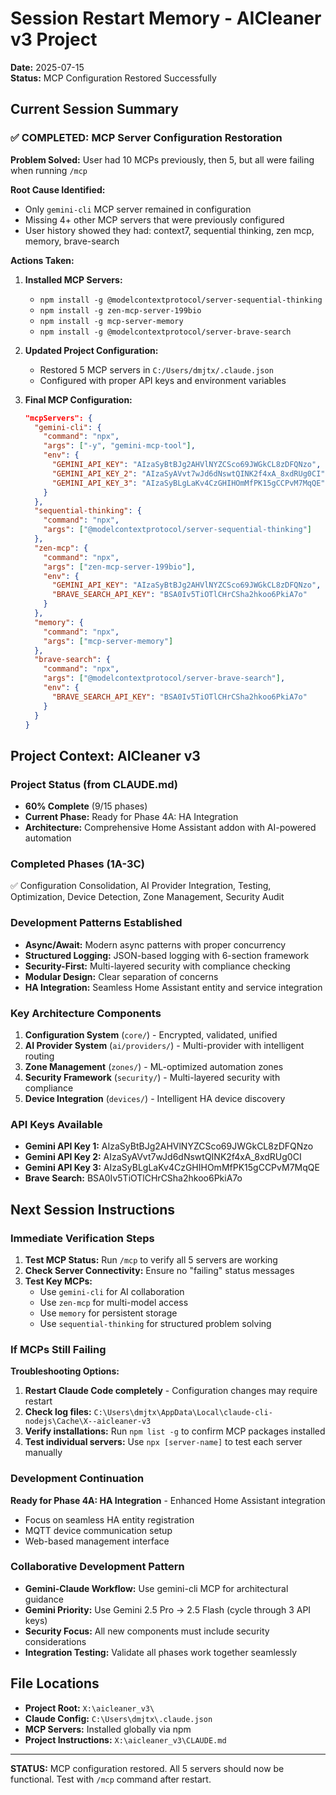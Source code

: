# Session Restart Memory - AICleaner v3 Project
**Date:** 2025-07-15  
**Status:** MCP Configuration Restored Successfully  

## Current Session Summary

### ✅ COMPLETED: MCP Server Configuration Restoration
**Problem Solved:** User had 10 MCPs previously, then 5, but all were failing when running `/mcp`

**Root Cause Identified:**
- Only `gemini-cli` MCP server remained in configuration
- Missing 4+ other MCP servers that were previously configured
- User history showed they had: context7, sequential thinking, zen mcp, memory, brave-search

**Actions Taken:**
1. **Installed MCP Servers:**
   - `npm install -g @modelcontextprotocol/server-sequential-thinking`
   - `npm install -g zen-mcp-server-199bio` 
   - `npm install -g mcp-server-memory`
   - `npm install -g @modelcontextprotocol/server-brave-search`

2. **Updated Project Configuration:**
   - Restored 5 MCP servers in `C:/Users/dmjtx/.claude.json`
   - Configured with proper API keys and environment variables

3. **Final MCP Configuration:**
   ```json
   "mcpServers": {
     "gemini-cli": {
       "command": "npx",
       "args": ["-y", "gemini-mcp-tool"],
       "env": {
         "GEMINI_API_KEY": "AIzaSyBtBJg2AHVlNYZCSco69JWGkCL8zDFQNzo",
         "GEMINI_API_KEY_2": "AIzaSyAVvt7wJd6dNswtQINK2f4xA_8xdRUg0CI", 
         "GEMINI_API_KEY_3": "AIzaSyBLgLaKv4CzGHIHOmMfPK15gCCPvM7MqQE"
       }
     },
     "sequential-thinking": {
       "command": "npx",
       "args": ["@modelcontextprotocol/server-sequential-thinking"]
     },
     "zen-mcp": {
       "command": "npx", 
       "args": ["zen-mcp-server-199bio"],
       "env": {
         "GEMINI_API_KEY": "AIzaSyBtBJg2AHVlNYZCSco69JWGkCL8zDFQNzo",
         "BRAVE_SEARCH_API_KEY": "BSA0Iv5TiOTlCHrCSha2hkoo6PkiA7o"
       }
     },
     "memory": {
       "command": "npx",
       "args": ["mcp-server-memory"]
     },
     "brave-search": {
       "command": "npx",
       "args": ["@modelcontextprotocol/server-brave-search"],
       "env": {
         "BRAVE_SEARCH_API_KEY": "BSA0Iv5TiOTlCHrCSha2hkoo6PkiA7o"
       }
     }
   }
   ```

## Project Context: AICleaner v3

### Project Status (from CLAUDE.md)
- **60% Complete** (9/15 phases)
- **Current Phase:** Ready for Phase 4A: HA Integration
- **Architecture:** Comprehensive Home Assistant addon with AI-powered automation

### Completed Phases (1A-3C)
✅ Configuration Consolidation, AI Provider Integration, Testing, Optimization, Device Detection, Zone Management, Security Audit

### Development Patterns Established
- **Async/Await:** Modern async patterns with proper concurrency
- **Structured Logging:** JSON-based logging with 6-section framework
- **Security-First:** Multi-layered security with compliance checking
- **Modular Design:** Clear separation of concerns
- **HA Integration:** Seamless Home Assistant entity and service integration

### Key Architecture Components
1. **Configuration System** (`core/`) - Encrypted, validated, unified
2. **AI Provider System** (`ai/providers/`) - Multi-provider with intelligent routing  
3. **Zone Management** (`zones/`) - ML-optimized automation zones
4. **Security Framework** (`security/`) - Multi-layered security with compliance
5. **Device Integration** (`devices/`) - Intelligent HA device discovery

### API Keys Available
- **Gemini API Key 1:** AIzaSyBtBJg2AHVlNYZCSco69JWGkCL8zDFQNzo
- **Gemini API Key 2:** AIzaSyAVvt7wJd6dNswtQINK2f4xA_8xdRUg0CI  
- **Gemini API Key 3:** AIzaSyBLgLaKv4CzGHIHOmMfPK15gCCPvM7MqQE
- **Brave Search:** BSA0Iv5TiOTlCHrCSha2hkoo6PkiA7o

## Next Session Instructions

### Immediate Verification Steps
1. **Test MCP Status:** Run `/mcp` to verify all 5 servers are working
2. **Check Server Connectivity:** Ensure no "failing" status messages
3. **Test Key MCPs:** 
   - Use `gemini-cli` for AI collaboration
   - Use `zen-mcp` for multi-model access
   - Use `memory` for persistent storage
   - Use `sequential-thinking` for structured problem solving

### If MCPs Still Failing
**Troubleshooting Options:**
1. **Restart Claude Code completely** - Configuration changes may require restart
2. **Check log files:** `C:\Users\dmjtx\AppData\Local\claude-cli-nodejs\Cache\X--aicleaner-v3`
3. **Verify installations:** Run `npm list -g` to confirm MCP packages installed
4. **Test individual servers:** Use `npx [server-name]` to test each server manually

### Development Continuation
**Ready for Phase 4A: HA Integration** - Enhanced Home Assistant integration
- Focus on seamless HA entity registration
- MQTT device communication setup
- Web-based management interface

### Collaborative Development Pattern
- **Gemini-Claude Workflow:** Use gemini-cli MCP for architectural guidance
- **Gemini Priority:** Use Gemini 2.5 Pro → 2.5 Flash (cycle through 3 API keys)
- **Security Focus:** All new components must include security considerations
- **Integration Testing:** Validate all phases work together seamlessly

## File Locations
- **Project Root:** `X:\aicleaner_v3\`
- **Claude Config:** `C:\Users\dmjtx\.claude.json`
- **MCP Servers:** Installed globally via npm
- **Project Instructions:** `X:\aicleaner_v3\CLAUDE.md`

---
**STATUS:** MCP configuration restored. All 5 servers should now be functional. Test with `/mcp` command after restart.